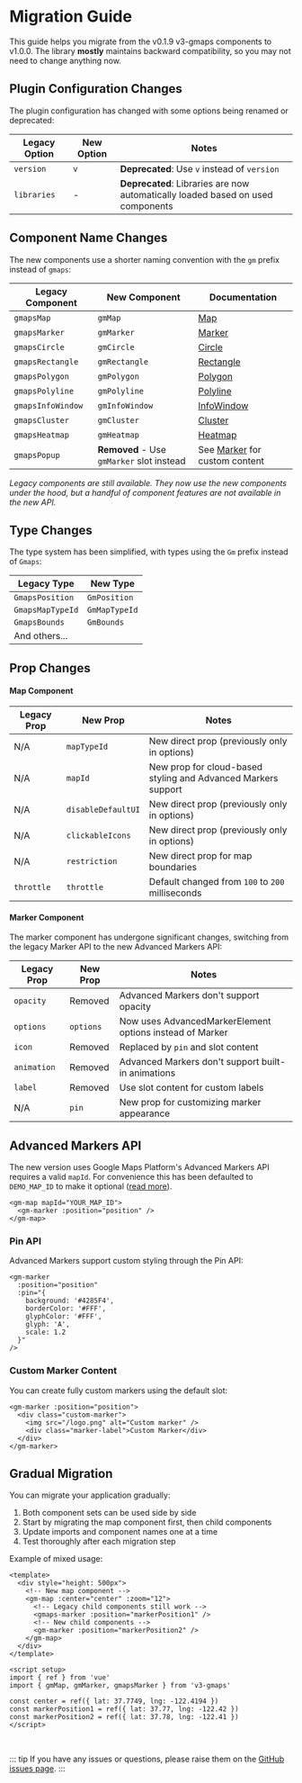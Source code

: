 # Migration Guide

This guide helps you migrate from the v0.1.9 v3-gmaps components to v1.0.0. The library **mostly** maintains backward compatibility, so you may not need to change anything now.

## Plugin Configuration Changes

The plugin configuration has changed with some options being renamed or deprecated:

| Legacy Option | New Option | Notes                                                                           |
| ------------- | ---------- | ------------------------------------------------------------------------------- |
| `version`     | `v`        | **Deprecated**: Use `v` instead of `version`                                    |
| `libraries`   | -          | **Deprecated**: Libraries are now automatically loaded based on used components |

## Component Name Changes

The new components use a shorter naming convention with the `gm` prefix instead of `gmaps`:

| Legacy Component  | New Component                             | Documentation                                   |
| ----------------- | ----------------------------------------- | ----------------------------------------------- |
| `gmapsMap`        | `gmMap`                                   | [Map](/api/map.md)                              |
| `gmapsMarker`     | `gmMarker`                                | [Marker](/api/marker.md)                        |
| `gmapsCircle`     | `gmCircle`                                | [Circle](/api/circle.md)                        |
| `gmapsRectangle`  | `gmRectangle`                             | [Rectangle](/api/rectangle.md)                  |
| `gmapsPolygon`    | `gmPolygon`                               | [Polygon](/api/polygon.md)                      |
| `gmapsPolyline`   | `gmPolyline`                              | [Polyline](/api/polyline.md)                    |
| `gmapsInfoWindow` | `gmInfoWindow`                            | [InfoWindow](/api/info-window.md)               |
| `gmapsCluster`    | `gmCluster`                               | [Cluster](/api/cluster.md)                      |
| `gmapsHeatmap`    | `gmHeatmap`                               | [Heatmap](/api/heatmap.md)                      |
| `gmapsPopup`      | **Removed** - Use `gmMarker` slot instead | See [Marker](/api/marker.md) for custom content |

*Legacy components are still available. They now use the new components under the hood, but a handful of component features are not available in the new API.*

## Type Changes

The type system has been simplified, with types using the `Gm` prefix instead of `Gmaps`:

| Legacy Type      | New Type      |
| ---------------- | ------------- |
| `GmapsPosition`  | `GmPosition`  |
| `GmapsMapTypeId` | `GmMapTypeId` |
| `GmapsBounds`    | `GmBounds`    |
| And others...    |               |

## Prop Changes

#### Map Component

| Legacy Prop | New Prop           | Notes                                                         |
| ----------- | ------------------ | ------------------------------------------------------------- |
| N/A         | `mapTypeId`        | New direct prop (previously only in options)                  |
| N/A         | `mapId`            | New prop for cloud-based styling and Advanced Markers support |
| N/A         | `disableDefaultUI` | New direct prop (previously only in options)                  |
| N/A         | `clickableIcons`   | New direct prop (previously only in options)                  |
| N/A         | `restriction`      | New direct prop for map boundaries                            |
| `throttle`  | `throttle`         | Default changed from `100` to `200` milliseconds              |

#### Marker Component

The marker component has undergone significant changes, switching from the legacy Marker API to the new Advanced Markers API:

| Legacy Prop | New Prop  | Notes                                                    |
| ----------- | --------- | -------------------------------------------------------- |
| `opacity`   | Removed   | Advanced Markers don't support opacity                   |
| `options`   | `options` | Now uses AdvancedMarkerElement options instead of Marker |
| `icon`      | Removed   | Replaced by `pin` and slot content                       |
| `animation` | Removed   | Advanced Markers don't support built-in animations       |
| `label`     | Removed   | Use slot content for custom labels                       |
| N/A         | `pin`     | New prop for customizing marker appearance               |

## Advanced Markers API

The new version uses Google Maps Platform's Advanced Markers API requires a valid `mapId`. For convenience this has been defaulted to `DEMO_MAP_ID` to make it optional ([read more](https://developers.google.com/maps/documentation/get-map-id)).

```vue
<gm-map mapId="YOUR_MAP_ID">
  <gm-marker :position="position" />
</gm-map>
```

### Pin API

Advanced Markers support custom styling through the Pin API:

```vue
<gm-marker 
  :position="position" 
  :pin="{
    background: '#4285F4',
    borderColor: '#FFF',
    glyphColor: '#FFF',
    glyph: 'A',
    scale: 1.2
  }" 
/>
```

### Custom Marker Content

You can create fully custom markers using the default slot:

```vue
<gm-marker :position="position">
  <div class="custom-marker">
    <img src="/logo.png" alt="Custom marker" />
    <div class="marker-label">Custom Marker</div>
  </div>
</gm-marker>
```

## Gradual Migration

You can migrate your application gradually:

1. Both component sets can be used side by side
2. Start by migrating the map component first, then child components
3. Update imports and component names one at a time
4. Test thoroughly after each migration step

Example of mixed usage:

```vue
<template>
  <div style="height: 500px">
    <!-- New map component -->
    <gm-map :center="center" :zoom="12">
      <!-- Legacy child components still work -->
      <gmaps-marker :position="markerPosition1" />
      <!-- New child components -->
      <gm-marker :position="markerPosition2" />
    </gm-map>
  </div>
</template>

<script setup>
import { ref } from 'vue'
import { gmMap, gmMarker, gmapsMarker } from 'v3-gmaps'

const center = ref({ lat: 37.7749, lng: -122.4194 })
const markerPosition1 = ref({ lat: 37.77, lng: -122.42 })
const markerPosition2 = ref({ lat: 37.78, lng: -122.41 })
</script>
```

<br />

::: tip
If you have any issues or questions, please raise them on the [GitHub issues page](https://github.com/xon52/v3-gmaps/issues).
:::

